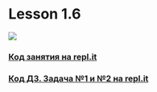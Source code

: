 # Lesson 1.6
![](https://cdn.discordapp.com/attachments/1007250454943641733/1016604565195468851/file.jpg)
### [Код занятия на repl.it](https://replit.com/@InnaF/Functions-use-built-in-and-create-your-own#main.py)
### [Код ДЗ. Задача №1 и №2 на repl.it](https://replit.com/@InnaF/16Task1#main.py)
